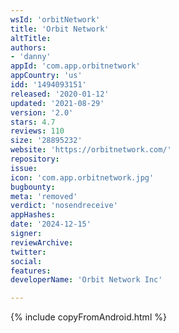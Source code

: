 ```yaml
---
wsId: 'orbitNetwork'
title: 'Orbit Network'
altTitle: 
authors:
- 'danny'
appId: 'com.app.orbitnetwork'
appCountry: 'us'
idd: '1494093151'
released: '2020-01-12'
updated: '2021-08-29'
version: '2.0'
stars: 4.7
reviews: 110
size: '28895232'
website: 'https://orbitnetwork.com/'
repository: 
issue: 
icon: 'com.app.orbitnetwork.jpg'
bugbounty: 
meta: 'removed'
verdict: 'nosendreceive'
appHashes: 
date: '2024-12-15'
signer: 
reviewArchive: 
twitter: 
social: 
features: 
developerName: 'Orbit Network Inc'

---
```


{% include copyFromAndroid.html %}
